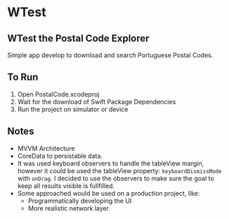 # WTest

## WTest the Postal Code Explorer

Simple app develop to download and search Portuguese Postal Codes.

## To Run

 1. Open PostalCode.xcodeproj
 2. Wait for the download of Swift Package Dependencies
 3. Run the project on simulator or device

## Notes

 - MVVM Architecture
 - CoreData to persistable data.
 - It was used keyboard observers to handle the tableView margin, however it could be used the tableView property: `keyboardDismissMode` with `onDrag`. I decided to use the observers to make sure the goal to keep all results visible is fullfilled.
 - Some approached would be used on a production project, like:
     - Programmatically developing the UI
     - More realistic network layer
